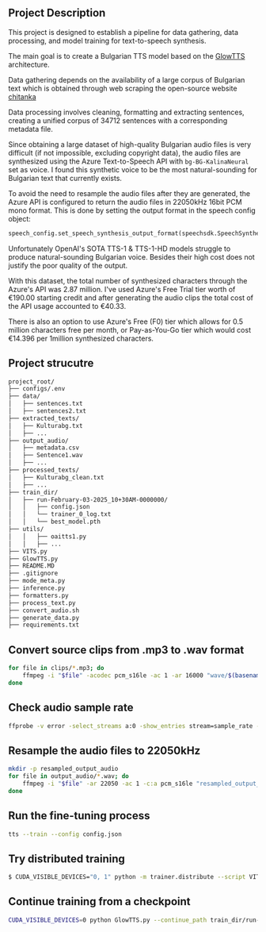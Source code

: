 ## Project Description

This project is designed to establish a pipeline for data gathering, data processing, and model training for text-to-speech synthesis.

The main goal is to create a Bulgarian TTS model based on the [GlowTTS](https://coqui-tts.readthedocs.io/en/latest/models/glow_tts.html) architecture. 

Data gathering depends on the availability of a large corpus of Bulgarian text which is obtained through web scraping the open-source website [chitanka](https://chitanka.info/text/random.html)

Data processing involves cleaning, formatting and extracting sentences, creating a unified corpus of 34712 sentences with a corresponding metadata file.

Since obtaining a large dataset of high-quality Bulgarian audio files is very difficult (if not impossible, excluding copyright data), the audio files are synthesized using the Azure Text-to-Speech API with `bg-BG-KalinaNeural` set as voice. I found this synthetic voice to be the most natural-sounding for Bulgarian text that currently exists.

To avoid the need to resample the audio files after they are generated, the Azure API is configured to return the audio files in 22050kHz 16bit PCM mono format. This is done by setting the output format in the speech config object:
```python
speech_config.set_speech_synthesis_output_format(speechsdk.SpeechSynthesisOutputFormat.Riff22050Hz16BitMonoPcm)
```

Unfortunately OpenAI's SOTA TTS-1 & TTS-1-HD models struggle to produce natural-sounding Bulgarian voice. Besides their high cost does not justify the poor quality of the output.

With this dataset, the total number of synthesized characters through the Azure's API was 2.87 million. I've used Azure's Free Trial tier worth of €190.00 starting credit and after generating the audio clips the total cost of the API usage accounted to €40.33. 

There is also an option to use Azure's Free (F0) tier which allows for 0.5 million characters free per month, or Pay-as-You-Go tier which would cost €14.396 per 1million synthesized characters.

## Project strucutre

```bash
project_root/
├── configs/.env
├── data/
│   ├── sentences.txt
│   ├── sentences2.txt
├── extracted_texts/
│   ├── Kulturabg.txt
│   ├── ...
├── output_audio/
│   ├── metadata.csv
│   ├── Sentence1.wav
│   ├── ...
├── processed_texts/
│   ├── Kulturabg_clean.txt
│   ├── ...
├── train_dir/
│   ├── run-February-03-2025_10+30AM-0000000/
│   │   ├── config.json
│   │   └── trainer_0_log.txt
│   │   └── best_model.pth
├── utils/
│   │   ├── oaitts1.py
│   │   ├── ...
├── VITS.py
├── GlowTTS.py
├── README.MD
├── .gitignore
├── mode_meta.py
├── inference.py
├── formatters.py
├── process_text.py
├── convert_audio.sh
├── generate_data.py
├── requirements.txt
```


## Convert source clips from .mp3 to .wav format

```bash
for file in clips/*.mp3; do
    ffmpeg -i "$file" -acodec pcm_s16le -ac 1 -ar 16000 "wave/$(basename "$file" .mp3).wav"
done
```

## Check audio sample rate

```bash 
ffprobe -v error -select_streams a:0 -show_entries stream=sample_rate -of default=noprint_wrappers=1:nokey=1 output_audio/sentence10.wav
```

## Resample the audio files to 22050kHz

```bash
mkdir -p resampled_output_audio
for file in output_audio/*.wav; do
    ffmpeg -i "$file" -ar 22050 -ac 1 -c:a pcm_s16le "resampled_output_audio/$(basename "$file")"
done

```

## Run the fine-tuning process

```bash
tts --train --config config.json
```

## Try distributed training

```bash
$ CUDA_VISIBLE_DEVICES="0, 1" python -m trainer.distribute --script VITS.py
```

## Continue training from a checkpoint

```bash
CUDA_VISIBLE_DEVICES=0 python GlowTTS.py --continue_path train_dir/run-February-02-2025_11+19PM-0000000
```
